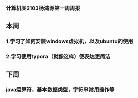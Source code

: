 ### 计算机类2103杨涛源第一周周报

## 本周

### 1.学习了如何安装windows虚拟机，以及ubuntu的使用

### 2.学习使用typora（就像这样）使表达更简洁

## 下周

### java运算符，基本数据类型，字符串常用操作等
